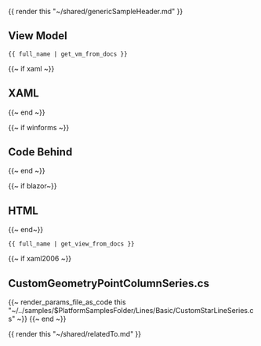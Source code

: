{{ render this "~/shared/genericSampleHeader.md" }}

## View Model

```
{{ full_name | get_vm_from_docs }}
```

{{~ if xaml ~}}
## XAML
{{~ end ~}}

{{~ if winforms ~}}
## Code Behind
{{~ end ~}}

{{~ if blazor~}}
## HTML
{{~ end~}}

```
{{ full_name | get_view_from_docs }}
```

{{~ if xaml2006 ~}}
## CustomGeometryPointColumnSeries.cs
{{~ render_params_file_as_code this "~/../samples/$PlatformSamplesFolder/Lines/Basic/CustomStarLineSeries.cs" ~}}
{{~ end ~}}

{{ render this "~/shared/relatedTo.md" }}
